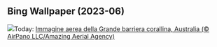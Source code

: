 ## Bing Wallpaper (2023-06)
![](https://www.bing.com/th?id=OHR.ReefAwareness_IT-IT7365437503_UHD.jpg&w=1000)Today: [Immagine aerea della Grande barriera corallina, Australia (© AirPano LLC/Amazing Aerial Agency)](https://www.bing.com/th?id=OHR.ReefAwareness_IT-IT7365437503_UHD.jpg)